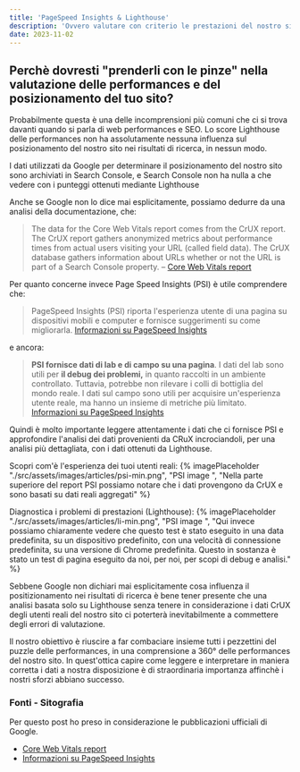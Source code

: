 ```yaml
---
title: 'PageSpeed Insights & Lighthouse'
description: 'Ovvero valutare con criterio le prestazioni del nostro sito'
date: 2023-11-02
---
```

Perchè dovresti "prenderli con le pinze" nella valutazione delle performances e del posizionamento del tuo sito?
---

Probabilmente questa è una delle incomprensioni più comuni che ci si trova davanti quando si parla di web performances e SEO. Lo score Lighthouse delle performances non ha assolutamente nessuna influenza sul posizionamento del nostro sito nei risultati di ricerca, in nessun modo.

 I dati utilizzati da Google per determinare il posizionamento del nostro sito sono archiviati in Search Console, e Search Console non ha  nulla a che vedere con i punteggi ottenuti mediante Lighthouse 
 
 Anche se Google non lo dice mai esplicitamente, possiamo dedurre da una analisi della documentazione, che:

>The data for the Core Web Vitals report comes from the CrUX report. The CrUX report gathers anonymized metrics about performance times from actual users visiting your URL (called field data). The CrUX database gathers information about URLs whether or not the URL is part of a Search Console property.
– [Core Web Vitals report](https://support.google.com/webmasters/answer/9205520?hl=it)

Per quanto concerne invece Page Speed Insights (PSI) è utile comprendere che:
>PageSpeed Insights (PSI) riporta l'esperienza utente di una pagina su dispositivi mobili e computer e fornisce suggerimenti su come migliorarla.
[Informazioni su PageSpeed Insights](https://developers.google.com/speed/docs/insights/v5/about?hl=it)

e ancora:

> **PSI fornisce dati di lab e di campo su una pagina**. I dati del lab sono utili per **il debug dei problemi,** in quanto raccolti in un ambiente controllato. Tuttavia, potrebbe non rilevare i colli di bottiglia del mondo reale. I dati sul campo sono utili per acquisire un'esperienza utente reale, ma hanno un insieme di metriche più limitato.
[Informazioni su PageSpeed Insights](https://developers.google.com/speed/docs/insights/v5/about?hl=it)

Quindi è molto importante leggere attentamente i dati che ci fornisce PSI e approfondire l'analisi dei dati provenienti da CRuX incrociandoli, per una analisi più dettagliata, con i dati ottenuti da Lighthouse.

Scopri com'è l'esperienza dei tuoi utenti reali:
{% imagePlaceholder "./src/assets/images/articles/psi-min.png", "PSI image ", "Nella parte superiore del report PSI possiamo notare che i dati provengono da CrUX e sono basati su dati reali aggregati" %}


Diagnostica i problemi di prestazioni (Lighthouse):
{% imagePlaceholder "./src/assets/images/articles/li-min.png", "PSI image ", "Qui invece possiamo chiaramente vedere che questo test è stato eseguito in una data predefinita, su un dispositivo predefinito, con una velocità di connessione predefinita, su una versione di Chrome predefinita. Questo in sostanza è stato un test di pagina eseguito da noi, per noi, per scopi di debug e analisi." %}

Sebbene Google non dichiari mai esplicitamente cosa influenza il positizionamento nei risultati di ricerca è bene tener presente che una analisi basata solo su Lighthouse senza tenere in considerazione i dati CrUX degli utenti reali del nostro sito ci poterterà inevitabilmente a commettere degli errori di valutazione.


Il nostro obiettivo è riuscire a far combaciare insieme tutti i pezzettini del puzzle delle performances, in una comprensione a 360° delle performances del nostro sito. In quest'ottica capire come leggere e interpretare in maniera corretta i dati a nostra disposizione è di straordinaria importanza affinchè i nostri sforzi abbiano successo. 

### Fonti - Sitografia

Per questo post ho preso in considerazione le pubblicazioni ufficiali di Google. 

- [Core Web Vitals report](https://support.google.com/webmasters/answer/9205520?hl=it)
- [Informazioni su PageSpeed Insights](https://developers.google.com/speed/docs/insights/v5/about?hl=it)

